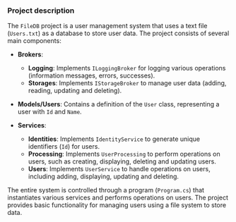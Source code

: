 ### Project description

The `FileDB` project is a user management system that uses a text file (`Users.txt`) as a database to store user data. The project consists of several main components:

- **Brokers**:
     - **Logging**: Implements `ILoggingBroker` for logging various operations (information messages, errors, successes).
     - **Storages**: Implements `IStorageBroker` to manage user data (adding, reading, updating and deleting).

- **Models/Users**: Contains a definition of the `User` class, representing a user with `Id` and `Name`.

- **Services**:
     - **Identities**: Implements `IdentityService` to generate unique identifiers (`Id`) for users.
     - **Processing**: Implements `UserProcessing` to perform operations on users, such as creating, displaying, deleting and updating users.
     - **Users**: Implements `UserService` to handle operations on users, including adding, displaying, updating and deleting.

The entire system is controlled through a program (`Program.cs`) that instantiates various services and performs operations on users. The project provides basic functionality for managing users using a file system to store data.